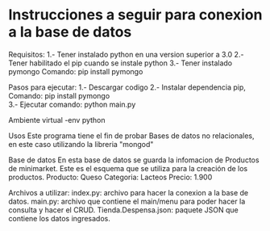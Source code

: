 # Instrucciones a seguir para conexion a la base de datos



 Requisitos:
1.- Tener instalado python en una version superior a 3.0
2.- Tener habilitado el pip cuando se instale python
3.- Tener instalado pymongo Comando: pip install pymongo

Pasos para ejecutar:
1.- Descargar codigo
2.- Instalar dependencia pip,  
        Comando: pip install pymongo            
3.- Ejecutar comando: python main.py

 Ambiente virtual
    -env python

 Usos
    Este programa tiene el fin de probar Bases de datos no relacionales, en este caso utilizando la libreria "mongod"

 Base de datos
    En esta base de datos se guarda la infomacion de Productos de minimarket.
    Este es el esquema que se utiliza para la creación de los productos.
    Producto: Queso
    Categoria: Lacteos
    Precio: 1.900


 Archivos a utilizar:
    index.py: archivo para hacer la conexion a la base de datos.
    main.py: archivo que contiene el main/menu para poder hacer la consulta y hacer el CRUD.
    Tienda.Despensa.json: paquete JSON que contiene los datos ingresados.
